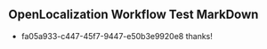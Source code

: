 ## OpenLocalization Workflow Test MarkDown

* fa05a933-c447-45f7-9447-e50b3e9920e8 
thanks!



<!--HONumber=Jan16_HO4-->
